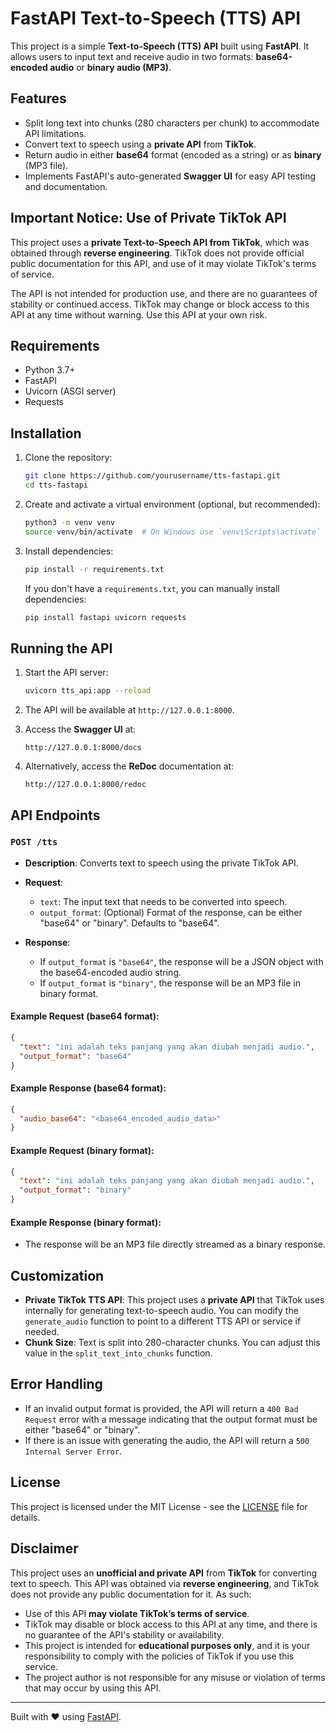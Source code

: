 # FastAPI Text-to-Speech (TTS) API

This project is a simple **Text-to-Speech (TTS) API** built using **FastAPI**. It allows users to input text and receive audio in two formats: **base64-encoded audio** or **binary audio (MP3)**.

## Features

- Split long text into chunks (280 characters per chunk) to accommodate API limitations.
- Convert text to speech using a **private API** from **TikTok**.
- Return audio in either **base64** format (encoded as a string) or as **binary** (MP3 file).
- Implements FastAPI's auto-generated **Swagger UI** for easy API testing and documentation.

## Important Notice: Use of Private TikTok API

This project uses a **private Text-to-Speech API from TikTok**, which was obtained through **reverse engineering**. TikTok does not provide official public documentation for this API, and use of it may violate TikTok's terms of service.

The API is not intended for production use, and there are no guarantees of stability or continued access. TikTok may change or block access to this API at any time without warning. Use this API at your own risk.

## Requirements

- Python 3.7+
- FastAPI
- Uvicorn (ASGI server)
- Requests

## Installation

1. Clone the repository:

    ```bash
    git clone https://github.com/yourusername/tts-fastapi.git
    cd tts-fastapi
    ```

2. Create and activate a virtual environment (optional, but recommended):

    ```bash
    python3 -m venv venv
    source venv/bin/activate  # On Windows use `venv\Scripts\activate`
    ```

3. Install dependencies:

    ```bash
    pip install -r requirements.txt
    ```

    If you don't have a `requirements.txt`, you can manually install dependencies:

    ```bash
    pip install fastapi uvicorn requests
    ```

## Running the API

1. Start the API server:

    ```bash
    uvicorn tts_api:app --reload
    ```

2. The API will be available at `http://127.0.0.1:8000`.

3. Access the **Swagger UI** at:

    ```url
    http://127.0.0.1:8000/docs
    ```

4. Alternatively, access the **ReDoc** documentation at:

    ```url
    http://127.0.0.1:8000/redoc
    ```

## API Endpoints

### `POST /tts`

- **Description**: Converts text to speech using the private TikTok API.
- **Request**:
    - `text`: The input text that needs to be converted into speech.
    - `output_format`: (Optional) Format of the response, can be either "base64" or "binary". Defaults to "base64".

- **Response**:
    - If `output_format` is `"base64"`, the response will be a JSON object with the base64-encoded audio string.
    - If `output_format` is `"binary"`, the response will be an MP3 file in binary format.

#### Example Request (base64 format):
```json
{
  "text": "ini adalah teks panjang yang akan diubah menjadi audio.",
  "output_format": "base64"
}
```

#### Example Response (base64 format):
```json
{
  "audio_base64": "<base64_encoded_audio_data>"
}
```

#### Example Request (binary format):
```json
{
  "text": "ini adalah teks panjang yang akan diubah menjadi audio.",
  "output_format": "binary"
}
```

#### Example Response (binary format):
- The response will be an MP3 file directly streamed as a binary response.

## Customization

- **Private TikTok TTS API**: This project uses a **private API** that TikTok uses internally for generating text-to-speech audio. You can modify the `generate_audio` function to point to a different TTS API or service if needed.
- **Chunk Size**: Text is split into 280-character chunks. You can adjust this value in the `split_text_into_chunks` function.

## Error Handling

- If an invalid output format is provided, the API will return a `400 Bad Request` error with a message indicating that the output format must be either "base64" or "binary".
- If there is an issue with generating the audio, the API will return a `500 Internal Server Error`.

## License

This project is licensed under the MIT License - see the [LICENSE](LICENSE) file for details.

## Disclaimer

This project uses an **unofficial and private API** from **TikTok** for converting text to speech. This API was obtained via **reverse engineering**, and TikTok does not provide any public documentation for it. As such:

- Use of this API **may violate TikTok’s terms of service**.
- TikTok may disable or block access to this API at any time, and there is no guarantee of the API's stability or availability.
- This project is intended for **educational purposes only**, and it is your responsibility to comply with the policies of TikTok if you use this service.
- The project author is not responsible for any misuse or violation of terms that may occur by using this API.

---

Built with ❤️ using [FastAPI](https://fastapi.tiangolo.com/).
```
